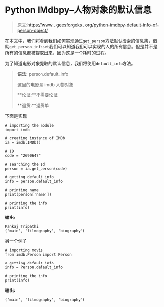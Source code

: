 # Python IMdbpy–人物对象的默认信息

> 原文:[https://www . geesforgeks . org/python-imdbpy-default-info-of-person-object/](https://www.geeksforgeeks.org/python-imdbpy-default-info-of-person-object/)

在本文中，我们将看到我们如何实现通过`get_person`方法默认检索的信息集，借助`get_person_infoset`我们可以知道我们可以实现的人的所有信息。但是并不是所有的信息都被提取出来，因为这是一个耗时的过程。

为了知道电影对象提取的默认信息，我们将使用`default_info`方法。

> **语法:** person.default_info
> 
> 这里的电影是 imdb 人物对象
> 
> **论证:**不需要论证
> 
> **退货:**退货单

下面是实现

```
# importing the module
import imdb

# creating instance of IMDb
ia = imdb.IMDb()

# ID
code = "2690647"

# searching the Id
person = ia.get_person(code)

# getting default info
info = person.default_info

# printing name
print(person['name'])

# printing the info
print(info)
```

**输出:**

```
Pankaj Tripathi
('main', 'filmography', 'biography')
```

另一个例子

```
# importing movie
from imdb.Person import Person

# getting default info
info = Person.default_info

# printing the info
print(info)
```

**输出:**

```
('main', 'filmography', 'biography')
```